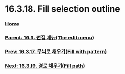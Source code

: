 # 16.3.18. Fill selection outline

### [Home](./00-home.md)
### [Parent: 16.3. 편집 메뉴(The edit menu)](./16-03-00-the-edit-menu.md)
### [Prev: 16.3.17. 무늬로 채우기(Fill with pattern)](./16-03-17-fill-with-pattern.md)
### [Next: 16.3.19. 경로 채우기(Fill path)](./16-03-19-fill_path.md)
